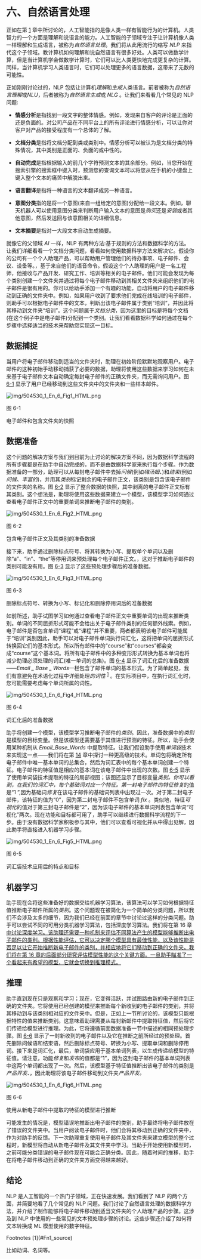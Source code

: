 # 六、自然语言处理

正如在第 [1](01.html) 章中所讨论的，人工智能指的是像人类一样有智能行为的计算机。人类智力的一个方面是理解和说语言的能力。人工智能的子领域专注于让计算机像人类一样理解和生成语言，被称为*自然语言处理*。我们将从此用流行的缩写 *NLP* 来指代这个子领域。教计算机如何理解和说自然语言有很多好处。人类可以做数学计算，但是当计算机学会做数学计算时，它们可以比人类更快地完成更复杂的计算。同样，当计算机学习人类语言时，它们可以处理更多的语言数据，这带来了无数的可能性。

正如刚刚讨论过的，NLP 包括让计算机*理解*和*生成*人类语言。前者被称为*自然语言理解*或*NLU*，后者被称为*自然语言生成*或 *NLG* 。让我们来看看几个常见的 NLP 问题:

*   **情感分析**是指找到一段文字的整体情感。例如，发现来自客户的评论是正面的还是负面的。对公司产品在不同平台上的所有评论进行情感分析，可以让你对客户对产品的接受程度有一个总体的了解。

*   **文档分类**是指将文档分配到类或类别中。情感分析可以被认为是文档分类的特殊情况，其中类别是正面的、负面的或中性的。

*   **自动完成**是指根据输入的前几个字符预测文本的其余部分。例如，当您开始在搜索引擎的搜索框中键入时，预测您的查询文本可以将您从在手机的小键盘上键入整个文本的痛苦中解脱出来。

*   **语言翻译**是指将一种语言的文本翻译成另一种语言。

*   **意图分类**指的是将一个意图(来自一组给定的意图)分配给一段文本。例如，聊天机器人可以使用意图分类来判断用户输入文本的意图是*购买*还是*安装*或者其他意图，然后发送回与该意图相关的详细信息。

*   **文本摘要**是指对一大段文本自动生成摘要。

就像它的父领域 *AI* 一样，NLP 有两种方法:基于规则的方法和数据科学的方法。让我们详细看看一个文档分类问题，看看如何使用数据科学方法来解决它。假设你的公司有一个个人助理产品，可以帮助用户管理他们的待办事项、电子邮件、会议、设备等。，基于来自他们的语音命令。假设这个个人助理的用户是一名工程师，他接收与产品开发、研究工作、培训等相关的电子邮件。他们可能会发现为每个类别创建一个文件夹并通过将每个电子邮件移动到其相关文件夹来组织他们的电子邮件是很有用的。你可以给助手添加一个有趣的功能，自动将用户的电子邮件移动到正确的文件夹中。例如，如果用户收到了要求他们完成在线培训的电子邮件，则助手可以根据电子邮件中的文本，判断出该电子邮件属于类别“培训”，并因此将其移动到文件夹“培训”。这个问题属于*文档分类*，因为这里的目标是将每个文档(在这个例子中是电子邮件)分配到一个类别。让我们看看数据科学如何通过在每个步骤中选择适当的技术来帮助您实现这一目标。

## 数据捕捉

当用户将电子邮件移动到适当的文件夹时，助理在初始阶段默默地观察用户。电子邮件的这种初始手动移动捕获了必要的数据，助理将使用这些数据来学习如何在未来基于电子邮件文本自动确定每封电子邮件的正确文件夹，而无需询问用户。图 [6-1](#Fig1) 显示了用户已经移动到这些文件夹中的文件夹和一些样本邮件。

![img/504530_1_En_6_Fig1_HTML.png](img/504530_1_En_6_Fig1_HTML.png)

图 6-1

电子邮件和包含文件夹的快照

## 数据准备

这个问题的解决方案与我们到目前为止讨论的解决方案不同，因为数据科学流程的所有步骤都是在助手中自动完成的，而不是由数据科学家来执行每个步骤。作为数据准备的一部分，助理可以从每封电子邮件中去掉*问候*(例如*嗨汤姆、*)和*结束*(例如*问候、丰富的*)，并用其*类别*标记剩余的电子邮件正文，该类别是包含该电子邮件的文件夹的名称。图 [6-2](#Fig2) 显示了整合数据的快照，其中剥离的电子邮件正文标有其类别。这个想法是，助理将使用这些数据来建立一个模型，该模型学习如何通过查看电子邮件正文中的重要单词来推断电子邮件的类别。

![img/504530_1_En_6_Fig2_HTML.png](img/504530_1_En_6_Fig2_HTML.png)

图 6-2

包含电子邮件正文及其类别的准备数据

接下来，助手通过删除标点符号、将其转换为小写、提取单个单词以及删除“a”、“in”、“the”等停用词来预处理每个电子邮件正文。，这对于推断电子邮件的类别可能没有用。图 [6-3](#Fig3) 显示了这些预处理步骤后的准备数据。

![img/504530_1_En_6_Fig3_HTML.png](img/504530_1_En_6_Fig3_HTML.png)

图 6-3

删除标点符号、转换为小写、标记化和删除停用词后的准备数据

如前所述，助手试图学习如何通过查看电子邮件正文中重要单词的出现来推断类别。单词的不同屈折形式可能不会给出关于电子邮件类别的任何额外线索。例如，电子邮件是否包含单词“课程”或“课程”并不重要，两者都表明该电子邮件可能属于“培训”类别因此，助手可以对电子邮件单词执行词汇化，这将把单词的屈折形式转换回它们的基本形式。所以所有邮件中的“course”和“courses”都会变成“course”这个基本词。将所有电子邮件中的多种变形形式转换为基本单词也将减少助理必须处理的词汇(唯一单词的总集)。图 [6-4](#Fig4) 显示了词汇化后的准备数据——*Email _ Base _ Words*一栏包含了邮件单词的基本形式。为了简单起见，我们有意避免在术语化过程中详细处理*的词性* <sup>[1](#Fn1)</sup> 。在实际项目中，在执行词汇化时，您可能需要考虑每个单词所属的词性。

![img/504530_1_En_6_Fig4_HTML.png](img/504530_1_En_6_Fig4_HTML.png)

图 6-4

词汇化后的准备数据

助手将创建一个模型，该模型学习推断电子邮件的*类别*。因此，准备数据中的*类别*是模型的目标变量。但是该模型还需要基于其值进行预测的特征。所以，助手会使用某种机制从 *Email_Base_Words* 中提取特征。让我们假设助手使用*单词袋*技术来实现这一点——我们将在第 [14](14.html) 章中探讨一种更高级的技术。单词包将确定所有电子邮件中唯一基本单词的总集合，然后为词汇表中的每个基本单词创建一个特征。电子邮件的特征值是相应的基本词在该电子邮件中出现的次数。图 [6-5](#Fig5) 显示了使用单词袋技术提取的特征的局部视图；该图还显示了目标变量*类别。*你可以看到，在我们的词汇中，每个基础词对应一个特征。第一封电子邮件的特征*修复*的值是“1 ”,因为基础词*修复*在该电子邮件的基础词列表中出现过一次。对于第二封电子邮件，该特征的值为“0”，因为第二封电子邮件不包含单词 *fix* 。类似地，特征*可视化*的值对于第三封电子邮件是“2”，因为该电子邮件的基本单词列表包含单词“可视化”两次。现在功能和目标都可用了，助手可以继续进行数据科学流程的下一步。由于没有数据科学家积极参与其中，他们可以查看可视化并从中得出见解，因此助手将直接进入机器学习步骤。

![img/504530_1_En_6_Fig5_HTML.png](img/504530_1_En_6_Fig5_HTML.png)

图 6-5

词汇袋技术应用后的特点和目标

## 机器学习

助手现在会将这些准备好的数据交给机器学习算法，该算法可以学习如何根据特征值推断电子邮件所属的*类别*。这个问题现在被简化为一个简单的分类问题，所以我们不会涉及太多的细节，因为我们已经在前面的章节中讨论过这样的分类问题。助手可以尝试不同的可用分类机器学习算法，包括深度学习算法。我们将在第 16 章[中讨论深度学习。该助理还需要一种机制来评估不同算法产生的模型能够推断出电子邮件的类别。根据性能评估，它可以决定哪个模型具有最佳性能，以及该性能是否足以让它开始推断新电子邮件的类别，并相应地将它们移动到正确的文件夹。我们将在第 16 章](16.html)[的后面部分研究评估模型性能的这个关键方面。一旦助手瞄准了一个看起来有希望的模型，它就会切换到推理模式。](16.html)

## 推理

助手直到现在只是观察和学习；现在，它变得活跃，并试图路由新的电子邮件到正确的文件夹。它将使用已经创建的模型来推断每个新收到的电子邮件的类别，并将其移动到与该类别相对应的文件夹中。但是，正如上一节所讨论的，该模型只能根据特性的值来推断类别。这意味着助理需要从每封新邮件中提取特征值，然后将它们传递给模型进行推理。为此，它将遵循前面数据准备一节中描述的相同预处理步骤。图 [6-6](#Fig6) 显示了一封新收到的电子邮件以及它在推断之前所经过的预处理。首先删除问候语和结束语，然后删除标点符号、转换为小写、提取单词和删除停用词。接下来是词汇化，最后，单词袋应用于基本单词列表，以生成传递给模型的特征值。请注意，功能*修复*和*发布*的值都是“1”，因为这封电子邮件的基本单词列表中这两个单词都出现了一次。然后，该模型基于特征值推断出该电子邮件的类别是*产品开发、*，因此助理将该电子邮件移动到文件夹*产品开发。*

![img/504530_1_En_6_Fig6_HTML.png](img/504530_1_En_6_Fig6_HTML.png)

图 6-6

使用从新电子邮件中提取的特征的模型进行推断

可能发生的情况是，模型错误地推断出电子邮件的类别，助手最终将电子邮件放在了错误的文件夹中。当用户阅读电子邮件时，他们会将其移动到正确的文件夹中，作为对助手的反馈。下一次助理重复使用电子邮件及其文件夹来建立模型的整个过程时，新模型将自动从新电子邮件及其文件夹中学习。当助手开始使用新模型时，之前可能分类错误的电子邮件现在可能会正确分类。因此，随着时间的推移，助手在将电子邮件移动到正确的文件夹方面变得越来越好。

## 结论

NLP 是人工智能的一个热门子领域，正在快速发展。我们看到了 NLP 的两个方面，并简要地看了几个常见的 NLP 问题。我们讨论了自然语言处理的数据科学方法，并介绍了制作能够将电子邮件移动到适当文件夹的个人助理产品的步骤。这涉及到 NLP 中使用的一些常见的文本预处理步骤的讨论。这些步骤还介绍了如何将文本转换成 ML 模型使用的数字特征。

<aside aria-label="Footnotes" class="FootnoteSection" epub:type="footnotes">Footnotes [1](#Fn1_source)

比如动词、名词等。

 </aside>